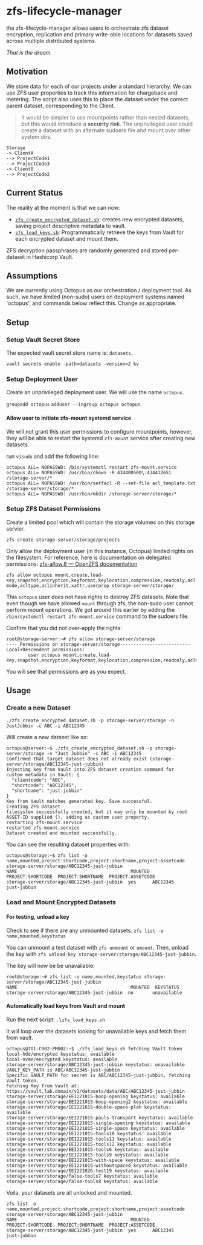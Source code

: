 # zfs-lifecycle-manager
the zfs-lifecycle-manager allows users to orchestrate zfs dataset encryption, replication and primary write-able locations for datasets saved across multiple distributed systems.

_That is the dream._

## Motivation

We store data for each of our projects under a standard hierarchy.
We can use ZFS user properties to track this information for chargeback and metering. The script also uses this to place the dataset under the correct parent dataset, corresponding to the Client.

> It would be simpler to use mountpoints rather than nested datasets, *but* this would introduce a **security risk**. 
The unprivileged user could create a dataset with an alternate sudoers file and mount over other system dirs.

```
Storage
-> ClientA
--> ProjectCode1
--> ProjectCode3
-> ClientB
--> ProjectCode2
```



## Current Status

The reality at the moment is that we can now:
- [`zfs_create_encrypted_dataset.sh`](bash/zfs_create_encrypted_dataset.sh): creates new encrypted datasets, saving project descriptive metadata to vault.
- [`zfs_load_keys.sh`](bash/zfs_load_keys.sh): Programmatically retrieve the keys from Vault for each encrypted dataset and mount them.

ZFS decryption passphrases are randomly generated and stored per-dataset in Hashicorp Vault.


## Assumptions
We are currently using Octopus as our orchestration / deployment tool. As such, we have limited (non-sudo) users on deployment systems named 'octopus', and commands below reflect this. Change as appropriate.


## Setup

### Setup Vault Secret Store

The expected vault secret store name is: `datasets`.

`vault secrets enable -path=datasets -version=2 kv`

### Setup Deployment User
Create an unprivileged deployment user. We will use the name `octopus`.

`groupadd octopus`
`adduser --ingroup octopus octopus`

#### Allow user to initiate zfs-mount systemd service
We will not grant this user permissions to configure mountpoints, however, they will be able to restart the systemd `zfs-mount` service after creating new datasets.

run `visudo` and add the following line:
```
octopus ALL= NOPASSWD: /bin/systemctl restart zfs-mount.service
octopus ALL= NOPASSWD: /usr/bin/chown -R 434400500\:434412651 /storage-server/*
octopus ALL= NOPASSWD: /usr/bin/setfacl -R --set-file acl_template.txt /storage-server/storage/*
octopus ALL= NOPASSWD: /usr/bin/mkdir /storage-server/storage/*
```


### Setup ZFS Dataset Permissions
Create a limited pool which will contain the storage volumes on this storage servier.

`zfs create storage-server/storage/projects`

Only allow the deployment user (in this instance, Octopus) limited rights on the filesystem. For reference, here is documentation on delegated permissions: [zfs-allow.8 — OpenZFS documentation](https://openzfs.github.io/openzfs-docs/man/8/zfs-allow.8.html)

`zfs allow octopus mount,create,load-key,snapshot,encryption,keyformat,keylocation,compression,readonly,aclmode,acltype,aclinherit,xattr,userprop storage-server/storage/`

This `octopus` user does not have rights to destroy ZFS datasets.
Note that even though we have allowed `mount` through zfs, the non-sudo user cannot perform mount operations. We got around this earlier by adding the `/bin/systemctl restart zfs-mount.service` command to the sudoers file.

Confirm that you did not over-apply the rights:

```
root@storage-server:~# zfs allow storage-server/storage
---- Permissions on storage-server/storage--------------------------
Local+Descendent permissions:
        user octopus mount,create,load-key,snapshot,encryption,keyformat,keylocation,compression,readonly,aclmode,acltype,aclinherit,xattr,userprop
```

You will see that permissions are as you expect.

## Usage

### Create a new Dataset

`./zfs_create_encrypted_dataset.sh -p storage-server/storage -n JustJubbin -c ABC -i ABC12345`

Will create a new dataset like so:

```
octopus@server:~$ ./zfs_create_encrypted_dataset.sh -p storage-server/storage -n "Just Jubbin" -c ABC -i ABC12345
Confirmed that target dataset does not already exist (storage-server/storage/ABC12345-just-jubbin)
Injecting key from Vault into ZFS dataset creation command for 
custom metadata in Vault: {
  "clientcode": "ABC",
  "shortcode": "ABC12345",
  "shortname": "just-jubbin"
}
Key from Vault matches generated key. Save successful.
Creating ZFS Dataset
filesystem successfully created, but it may only be mounted by root
ASSET-ID supplied (), adding as custom user property.
restarting zfs-mount.service
restarted zfs-mount.service
Dataset created and mounted successfully.
```

You can see the resulting dataset properties with:

```
octopus@storage:~$ zfs list -o name,mounted,project:shortcode,project:shortname,project:assetcode storage-server/storage/ABC12345-just-jubbin
NAME                                          MOUNTED  PROJECT:SHORTCODE  PROJECT:SHORTNAME  PROJECT:ASSETCODE
storage-server/storage/ABC12345-just-jubbin  yes      ABC12345           just-jubbin        
```

### Load and Mount Encrypted Datasets

#### For testing, unload a key

Check to see if there are any unmounted datasets.
`zfs list -o name,mounted,keystatus`

You can unmount a test dataset with `zfs unmount` or `umount`.
Then, unload the key with `zfs unload-key storage-server/storage/ABC12345-just-jubbin`.

The key will now be be unavailable:
```
root@storage:~# zfs list -o name,mounted,keystatus storage-server/storage/ABC12345-just-jubbin
NAME                                          MOUNTED  KEYSTATUS
storage-server/storage/ABC12345-just-jubbin  no       unavailable
```

#### Automatically load keys from Vault and mount 

Run the next script: `.\zfs_load_keys.sh`

It will loop over the datasets looking for unavailable keys and fetch them from vault.

```
octopus@TO1-C002-PM002:~$ ./zfs_load_keys.sh fetching Vault token
local-hdd/encrypted keystatus: available
local-nvme/encrypted keystatus: available
storage-server/storage/ABC12345-just-jubbin keystatus: unavailable
VAULT_KEY_PATH is ABC/ABC12345-just-jubbin
Specific VAULT_PATH for secret is ABC/ABC12345-just-jubbin, fetching Vault token.
Fetching Key from Vault at: https://vault.lab.domain/v1/datasets/data/ABC/ABC12345-just-jubbin
storage-server/storage/EEI221015-boop-opening keystatus: available
storage-server/storage/EEI221015-boop-opening2 keystatus: available
storage-server/storage/EEI221015-double-space-plan keystatus: available
storage-server/storage/EEI221015-pauls-transport keystatus: available
storage-server/storage/EEI221015-single-opening keystatus: available
storage-server/storage/EEI221015-single-space keystatus: available
storage-server/storage/EEI221015-tools10 keystatus: available
storage-server/storage/EEI221015-tools11 keystatus: available
storage-server/storage/EEI221015-tools12 keystatus: available
storage-server/storage/EEI221015-tools6 keystatus: available
storage-server/storage/EEI221015-tools9 keystatus: available
storage-server/storage/EEI221015-with-space keystatus: available
storage-server/storage/EEI221015-withoutspaced keystatus: available
storage-server/storage/EEI221026-test19 keystatus: available
storage-server/storage/false-tools7 keystatus: available
storage-server/storage/false-tools8 keystatus: available
```

Voila, your datasets are all unlocked and mounted.

```
zfs list -o name,mounted,project:shortcode,project:shortname,project:assetcode storage-server/storage/ABC12345-just-jubbin
NAME                                          MOUNTED  PROJECT:SHORTCODE  PROJECT:SHORTNAME  PROJECT:ASSETCODE
storage-server/storage/ABC12345-just-jubbin  yes      ABC12345           just-jubbin        
```